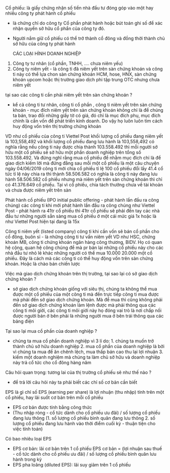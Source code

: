 Cổ phiếu: là giấy chứng nhận số tiền nhà đầu tư đóng góp vào một hay nhiều công ty phát hành cổ phiếu
- là chứng chỉ do công ty Cổ phần phát hành hoặc bút toán ghi số để xác nhận quyền sở hữu cổ phẩn của công ty đó.
- Người nắm giữ cổ phiếu có thể trở thành cổ đông và đồng thời thành chủ sở hữu của công ty phát hành

   CÁC LOẠI HÌNH DOANH NGHIỆP
1. Công ty tư nhân (cổ phần, TNHH, .... chưa niêm yếu)
2. Công ty niêm yết - là công ti đã niêm yết trên sàn chứng khoán và công ti này có thể lựa chon sàn chứng khoán HCM, hose, HNX, sàn chứng khoán upcom hoặc thị trường giao dịch phi tập trung OTC nhưng chưa niêm yết

tại sao các công ti cần phải niêm yết trên sàn chứng khoán ?
   - kể cả công ti tư nhân, công ti cổ phần , công ti niêm yết trên sàn chứng khoán - mục đích niêm yết trên sàn chứng khoán không chỉ là để chúng ta bán, trao đổi những giấy tờ có giá, đó chỉ là mục đích phụ, mục đích chính là cần vốn để phát triển kinh doanh. Do vậy họ luôn luôn tìm cách huy động vốn trên thị trường chứng khoán 

VD như cổ phiếu của công ti Viettel Post khối lượng cổ phiếu đang niêm yết là 103,558,492 và khối lượng cổ phiếu đang lưu hành là 103,558,492 có nghĩa rằng nếu công ti này được chia thành 103.558.492 thì mỗi người sở hữu một cổ phiếu sẽ sở hữu một phần doanh nghiệp trên tổng số 103.558.492. Và đừng nghĩ rằng mua cổ phiếu để nhằm mục đích chỉ là để giao dịch kiếm lời mà đứng đằng sau mỗi một cổ phiếu là một câu chuyện 
ngày 04/06/2019 công ti mới chia cổ phiếu tỉ lệ 100 cổ phiếu đổi lấy 41.4 cổ tức tỉ lệ này chia ra thì thành 58.506.582 có nghĩa là công ti này đang lưu hành 58.506.582 cổ phiếu nhưng mà niêm yết trên sàn chứng khoán thì chỉ có 41.376.649 cổ phiếu. Tại vì cổ phiếu, chia tách thưởng chưa về tài khoản và chưa được niêm yết trên sàn 

Phát hành cổ phiếu (IPO initial public offering - phát hành lần đầu ra công chúng)
các công ti khi mới phát hành lần đầu ra công chúng như Viettel Post - phát hành ra 41tr cổ phiếu thì 41tr cổ phiếu sẽ phải đến tay các nhà đầu tư những người sẵn sàng mua cổ phiếu ở một cái mức giá 1x hoặc là như Viettel Post hiện tại đang là 15x  

Công ti niêm yết (listed company) 
công ti khi cần vốn sẽ bán cổ phần cho cổ đông, buôn sỉ - là những công ti tư vấn niêm yết VD như HSC, chứng khoán MB, công ti chứng khoán ngân hàng công thương, BIDV. Họ có quan hệ cộng, quan hệ công chúng để mà pr bán lại những cổ phiếu này cho các nhà đầu tư nhỏ lẻ khác những người có thể mua 10.000 20.000 một cổ phiếu. Đây là cách mà các công ti có thể huy động vốn trên sàn chứng khoán. Hoặc là chào bán chiến lược 

Việc mà giao dịch chứng khoán trên thị trường, tại sao lại có sở giao dịch chứng khoán ? 
  - sở giao dịch chứng khoán giống với siêu thị, chúng ta không thể mua được một cổ phiếu của một công ti mà đến trực tiếp công ti mua được mà phải đến sở giao dịch chứng khoán. Mà để mua thì cũng không phải đến sở giao dịch chứng khoán làm lệnh được mà phải thông qua các công ti môi giới, các công ti môi giới này họ đóng vai trò là nơi chấp nối được người bán ở bên phải là những người mua ở bên trái thông qua các bảng điện 

Tại sao lại mua cổ phần của doanh nghiệp ?
  - chúng ta mua cổ phần doanh nghiệp vì 3 lí do: 
        1. chúng ta muốn trở thành chủ sở hữu doanh nghiệp 
        2. mua cổ phần của doanh nghiệp là bởi vì chúng ta mua để ăn chênh lệch, mua thấp bán cao thu lại lợi nhuận 
        3. kiếm một doanh nghiệm mà chúng ta làm chủ sở hữu và doanh nghiệp này trả cổ tức cho cổ đông hàng năm 

Câu hỏi quan trọng: tương lai của thị trường cổ phiếu sẽ như thế nào ?
  - để trả lời câu hỏi này ta phải biết các chỉ số cơ bản cần biết


EPS là gì 
chỉ số EPS (earning per share) là lợi nhuận (thu nhập) tính trên một cổ phiếu, hay lãi suốt cơ bản trên mỗi cổ phiếu 
  - EPS cơ bản được tính bằng công thức
  - (Thu nhập ròng - cổ tức dành cho cổ phiếu ưu đãi) / số lượng cổ phiếu đang lưu thông (1. sổ lượng cổ phiếu bình quân đang lưu thông
                                                                                          2. số lượng cổ phiếu đang lưu hành vào thời điểm cuối kỳ - thuận tiện cho việc tính toán)

Có bao nhiêu loại EPS
  - EPS cơ bản: lãi cơ bản trên 1 cổ phiếu 
    EPS cơ bản = (lợi nhuận sau thuế - cổ tức dành cho cổ phiếu ưu đãi) / số lượng cổ phiếu bình quân lưu hành trong kỳ
  - EPS pha loãng (diluted EPS): lãi suy giảm trên 1 cổ phiếu 

  
